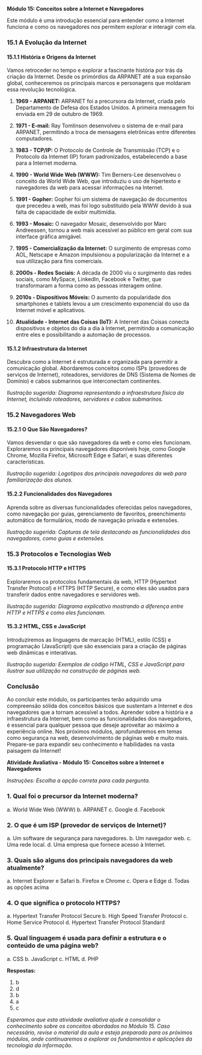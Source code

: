 **Módulo 15: Conceitos sobre a Internet e Navegadores**

Este módulo é uma introdução essencial para entender como a Internet funciona e como os navegadores nos permitem explorar e interagir com ela.

### 15.1 A Evolução da Internet

#### 15.1.1 História e Origens da Internet
Vamos retroceder no tempo e explorar a fascinante história por trás da criação da Internet. Desde os primórdios da ARPANET até a sua expansão global, conheceremos os principais marcos e personagens que moldaram essa revolução tecnológica.

1. **1969 - ARPANET:** ARPANET foi a precursora da Internet, criada pelo Departamento de Defesa dos Estados Unidos. A primeira mensagem foi enviada em 29 de outubro de 1969.

2. **1971 - E-mail:** Ray Tomlinson desenvolveu o sistema de e-mail para ARPANET, permitindo a troca de mensagens eletrônicas entre diferentes computadores.

3. **1983 - TCP/IP:** O Protocolo de Controle de Transmissão (TCP) e o Protocolo da Internet (IP) foram padronizados, estabelecendo a base para a Internet moderna.

4. **1990 - World Wide Web (WWW):** Tim Berners-Lee desenvolveu o conceito da World Wide Web, que introduziu o uso de hipertexto e navegadores da web para acessar informações na Internet.

5. **1991 - Gopher:** Gopher foi um sistema de navegação de documentos que precedeu a web, mas foi logo substituído pela WWW devido à sua falta de capacidade de exibir multimídia.

6. **1993 - Mosaic:** O navegador Mosaic, desenvolvido por Marc Andreessen, tornou a web mais acessível ao público em geral com sua interface gráfica amigável.

7. **1995 - Comercialização da Internet:** O surgimento de empresas como AOL, Netscape e Amazon impulsionou a popularização da Internet e a sua utilização para fins comerciais.

8. **2000s - Redes Sociais:** A década de 2000 viu o surgimento das redes sociais, como MySpace, LinkedIn, Facebook e Twitter, que transformaram a forma como as pessoas interagem online.

9. **2010s - Dispositivos Móveis:** O aumento da popularidade dos smartphones e tablets levou a um crescimento exponencial do uso da Internet móvel e aplicativos.

10. **Atualidade - Internet das Coisas (IoT):** A Internet das Coisas conecta dispositivos e objetos do dia a dia à Internet, permitindo a comunicação entre eles e possibilitando a automação de processos.


#### 15.1.2 Infraestrutura da Internet
Descubra como a Internet é estruturada e organizada para permitir a comunicação global. Abordaremos conceitos como ISPs (provedores de serviços de Internet), roteadores, servidores de DNS (Sistema de Nomes de Domínio) e cabos submarinos que interconectam continentes.

*Ilustração sugerida: Diagrama representando a infraestrutura física da Internet, incluindo roteadores, servidores e cabos submarinos.*

### 15.2 Navegadores Web

#### 15.2.1 O Que São Navegadores?
Vamos desvendar o que são navegadores da web e como eles funcionam. Exploraremos os principais navegadores disponíveis hoje, como Google Chrome, Mozilla Firefox, Microsoft Edge e Safari, e suas diferentes características.

*Ilustração sugerida: Logotipos dos principais navegadores da web para familiarização dos alunos.*

#### 15.2.2 Funcionalidades dos Navegadores
Aprenda sobre as diversas funcionalidades oferecidas pelos navegadores, como navegação por guias, gerenciamento de favoritos, preenchimento automático de formulários, modo de navegação privada e extensões.

*Ilustração sugerida: Capturas de tela destacando as funcionalidades dos navegadores, como guias e extensões.*

### 15.3 Protocolos e Tecnologias Web

#### 15.3.1 Protocolo HTTP e HTTPS
Exploraremos os protocolos fundamentais da web, HTTP (Hypertext Transfer Protocol) e HTTPS (HTTP Secure), e como eles são usados para transferir dados entre navegadores e servidores web.

*Ilustração sugerida: Diagrama explicativo mostrando a diferença entre HTTP e HTTPS e como eles funcionam.*

#### 15.3.2 HTML, CSS e JavaScript
Introduziremos as linguagens de marcação (HTML), estilo (CSS) e programação (JavaScript) que são essenciais para a criação de páginas web dinâmicas e interativas.

*Ilustração sugerida: Exemplos de código HTML, CSS e JavaScript para ilustrar sua utilização na construção de páginas web.*

### Conclusão

Ao concluir este módulo, os participantes terão adquirido uma compreensão sólida dos conceitos básicos que sustentam a Internet e dos navegadores que a tornam acessível a todos. Aprender sobre a história e a infraestrutura da Internet, bem como as funcionalidades dos navegadores, é essencial para qualquer pessoa que deseje aproveitar ao máximo a experiência online. Nos próximos módulos, aprofundaremos em temas como segurança na web, desenvolvimento de páginas web e muito mais. Prepare-se para expandir seu conhecimento e habilidades na vasta paisagem da Internet!

**Atividade Avaliativa - Módulo 15: Conceitos sobre a Internet e Navegadores**

*Instruções: Escolha a opção correta para cada pergunta.*

### 1. **Qual foi o precursor da Internet moderna?**
   a. World Wide Web (WWW)
   b. ARPANET
   c. Google
   d. Facebook

### 2. **O que é um ISP (provedor de serviços de Internet)?**
   a. Um software de segurança para navegadores.
   b. Um navegador web.
   c. Uma rede local.
   d. Uma empresa que fornece acesso à Internet.

### 3. **Quais são alguns dos principais navegadores da web atualmente?**
   a. Internet Explorer e Safari
   b. Firefox e Chrome
   c. Opera e Edge
   d. Todas as opções acima

### 4. **O que significa o protocolo HTTPS?**
   a. Hypertext Transfer Protocol Secure
   b. High Speed Transfer Protocol
   c. Home Service Protocol
   d. Hypertext Transfer Protocol Standard

### 5. **Qual linguagem é usada para definir a estrutura e o conteúdo de uma página web?**
   a. CSS
   b. JavaScript
   c. HTML
   d. PHP

**Respostas:**
1. b
2. d
3. b
4. a
5. c

*Esperamos que esta atividade avaliativa ajude a consolidar o conhecimento sobre os conceitos abordados no Módulo 15. Caso necessário, revise o material da aula e esteja preparado para os próximos módulos, onde continuaremos a explorar os fundamentos e aplicações da tecnologia da informação.*
